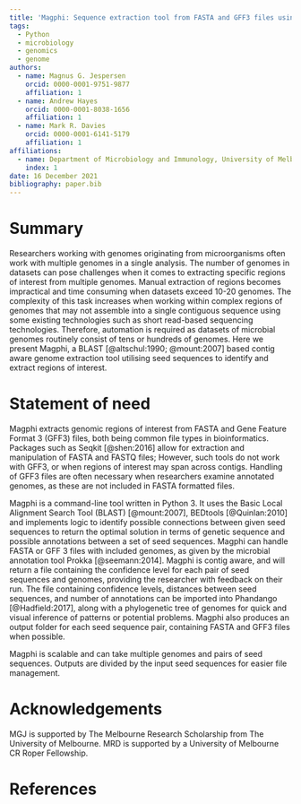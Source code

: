 ```yaml
---
title: 'Magphi: Sequence extraction tool from FASTA and GFF3 files using seed pairs'
tags:  
  - Python
  - microbiology
  - genomics
  - genome
authors:
  - name: Magnus G. Jespersen 
    orcid: 0000-0001-9751-9877
    affiliation: 1
  - name: Andrew Hayes
    orcid: 0000-0001-8038-1656
    affiliation: 1
  - name: Mark R. Davies
    orcid: 0000-0001-6141-5179
    affiliation: 1
affiliations:
  - name: Department of Microbiology and Immunology, University of Melbourne at the Peter Doherty Institute for Infection and Immunity, Melbourne, VIC, Australia
    index: 1
date: 16 December 2021  
bibliography: paper.bib
---
```


# Summary
Researchers working with genomes originating from microorganisms often work with multiple genomes in a single analysis. The number of genomes in datasets can pose challenges when it comes to extracting specific regions of interest from multiple genomes. Manual extraction of regions becomes impractical and time consuming when datasets exceed 10-20 genomes. The complexity of this task increases when working within complex regions of genomes that may not assemble into a single contiguous sequence using some existing technologies such as short read-based sequencing technologies. Therefore, automation is required as datasets of microbial genomes routinely consist of tens or hundreds of genomes. Here we present Magphi, a BLAST [@altschul:1990; @mount:2007] based  contig aware genome extraction tool utilising seed sequences to identify and extract regions of interest.

# Statement of need
Magphi extracts genomic regions of interest from FASTA and Gene Feature Format 3 (GFF3) files, both being common file types in bioinformatics. Packages such as Seqkit [@shen:2016] allow for extraction and manipulation of FASTA and FASTQ files; However, such tools do not work with GFF3, or when regions of interest may span across contigs. Handling of GFF3 files are often necessary when researchers examine annotated genomes, as these are not included in FASTA formatted files.  

Magphi is a command-line tool written in Python 3. It uses the Basic Local Alignment Search Tool (BLAST) [@mount:2007], BEDtools [@Quinlan:2010] and implements logic to identify possible connections between given seed sequences to return the optimal solution in terms of genetic sequence and possible annotations between a set of seed sequences. Magphi can handle FASTA or GFF 3 files with included genomes, as given by the microbial annotation tool Prokka [@seemann:2014]. Magphi is contig aware, and will return a file containing the confidence level for each pair of seed sequences and genomes, providing the researcher with feedback on their run. The file containing confidence levels, distances between seed sequences, and number of annotations can be imported into Phandango [@Hadfield:2017], along with a phylogenetic tree of genomes for quick and visual inference of patterns or potential problems. Magphi also produces an output folder for each seed sequence pair, containing FASTA and GFF3 files when possible.   

Magphi is scalable and can take multiple genomes and pairs of seed sequences. Outputs are divided by the input seed sequences for easier file management.

# Acknowledgements
MGJ is supported by The Melbourne Research Scholarship from The University of Melbourne. MRD is supported by a University of Melbourne CR Roper Fellowship.

# References